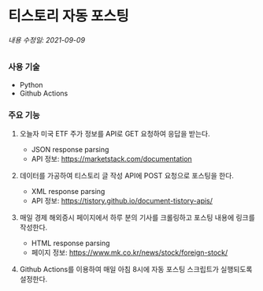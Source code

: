 티스토리 자동 포스팅 
=

###### 내용 수정일: 2021-09-09

### 사용 기술
* Python
* Github Actions

### 주요 기능
1. 오늘자 미국 ETF 주가 정보를 API로 GET 요청하여 응답을 받는다.
    - JSON response parsing
    - API 정보: https://marketstack.com/documentation

3. 데이터를 가공하여 티스토리 글 작성 API에 POST 요청으로 포스팅을 한다.
    - XML response parsing
    - API 정보: https://tistory.github.io/document-tistory-apis/

5. 매일 경제 해외증시 페이지에서 하루 분의 기사를 크롤링하고 포스팅 내용에 링크를 작성한다.
    - HTML response parsing
    - 페이지 정보: https://www.mk.co.kr/news/stock/foreign-stock/

4. Github Actions를 이용하여 매일 아침 8시에 자동 포스팅 스크립트가 실행되도록 설정한다.
